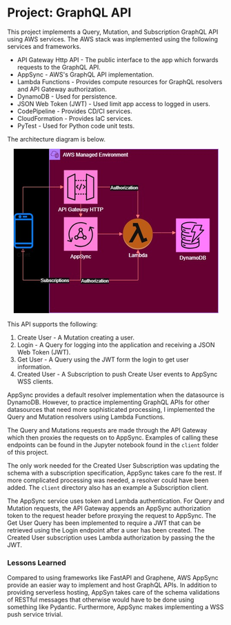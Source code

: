 # Project: GraphQL API

This project implements a Query, Mutation, and Subscription GraphQL API using AWS services. The AWS stack was implemented using the following services and frameworks.

* API Gateway Http API - The public interface to the app which forwards requests to the GraphQL API.
* AppSync - AWS's GraphQL API implementation.  
* Lambda Functions - Provides compute resources for GraphQL resolvers and API Gateway authorization.
* DynamoDB - Used for persistence.
* JSON Web Token (JWT) - Used limit app access to logged in users.
* CodePipeline - Provides CD/CI services.  
* CloudFormation - Provides IaC services. 
* PyTest - Used for Python code unit tests.

The architecture diagram is below.

<p align="center">
  <img src="./assets/img/arch4.jpg" />
</p>

This API supports the following:

1. Create User - A Mutation creating a user.
1. Login - A Query for logging into the application and receiving a JSON Web Token (JWT).
1. Get User - A Query using the JWT form the login to get user information.
1. Created User - A Subscription to push Create User events to AppSync WSS clients.

AppSync provides a default resolver implementation when the datasource is DynamoDB. However, to practice implementing GraphQL APIs for other datasources that need more sophisticated processing, I implemented the Query and Mutation resolvers using Lambda Functions.  

The Query and Mutations requests are made through the API Gateway which then proxies the requests on to AppSync. Examples of calling these endpoints can be found in the Jupyter notebook found in the `client` folder of this project. 

The only work needed for the Created User Subscription was updating the schema with a subscription specification, AppSync takes care fo the rest. If more complicated processing was needed, a resolver could have been added. The `client` directory also has an example a Subscription client.   

The AppSync service uses token and Lambda authentication. For Query and Mutation requests, the API Gateway appends an AppSync authorization token to the request header before proxying the request to AppSync. The Get User Query has been implemented to require a JWT that can be retrieved using the Login endpoint after a user has been created. The Created User subscription uses Lambda authorization by passing the the JWT.    

### Lessons Learned

Compared to using frameworks like FastAPI and Graphene, AWS AppSync provide an easier way to implement and host GraphQL APIs. In addition to providing serverless hosting, AppSyn takes care of the schema validations of RESTful messages that otherwise would have to be done using something like Pydantic. Furthermore, AppSync makes implementing a WSS push service trivial.
